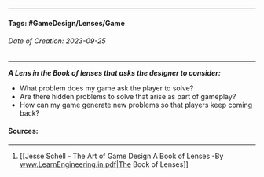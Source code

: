 __________________________________________________________________________
#### **Tags:** #GameDesign/Lenses/Game   
###### *Date of Creation: 2023-09-25*
__________________________________________________________________________

***A Lens in the Book of lenses that asks the designer to consider:***
- What problem does my game ask the player to solve?
- Are there hidden problems to solve that arise as part of gameplay?
- How can my game generate new problems so that players keep coming back?
#### Sources:
__________________________________________________________________________
1. [[Jesse Schell - The Art of Game Design A Book of Lenses -By www.LearnEngineering.in.pdf|The Book of Lenses]]
